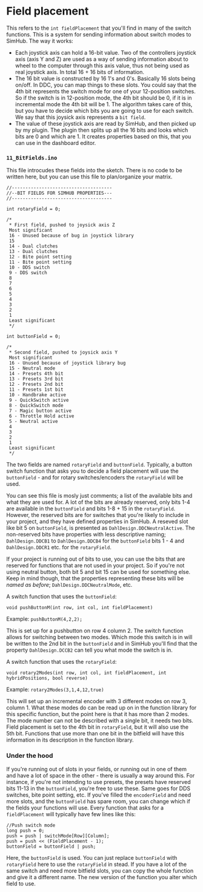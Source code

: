 # Field placement

This refers to the `int fieldPlacement` that you'll find in many of the switch functions. This is a system for sending information about switch modes to SimHub. The way it works:

* Each joystick axis can hold a 16-bit value. Two of the controllers joystick axis (axis Y and Z) are used as a way of sending information about to wheel to the computer through this axis value, thus not being used as real joystick axis. In total 16 + 16 bits of information.
* The 16 bit value is constructed by 16 1's and 0's. Basically 16 slots being on/off. In DDC, you can map things to these slots. You could say that the 4th bit represents the switch mode for one of your 12-position switches. So if the switch is in 12-position mode, the 4th bit should be 0, if it is in incremental mode the 4th bit will be 1. The algorithm takes care of this, but you have to decide which bits you are going to use for each switch. We say that this joysick axis represents a `bit field`.
* The value of these joystick axis are read by SimHub, and then picked up by my plugin. The plugin then splits up all the 16 bits and looks which bits are 0 and which are 1. It creates properties based on this, that you can use in the dashboard editor.

### `11_BitFields.ino`

This file introcudes these fields into the sketch. There is no code to be written here, but you can use this file to plan/organize your matrix.

```
//-------------------------------------
//--BIT FIELDS FOR SIMHUB PROPERTIES---
//-------------------------------------

int rotaryField = 0;

/*
 * First field, pushed to joysick axis Z
 Most significant
 16 - Unused because of bug in joystick library
 15 
 14 - Dual clutches
 13 - Dual clutches
 12 - Bite point setting
 11 - Bite point setting
 10 - DDS switch
 9 - DDS switch
 8
 7
 6
 5
 4
 3
 2
 1
 Least significant
 */

int buttonField = 0;

/*
 * Second field, pushed to joysick axis Y
 Most significant
 16 - Unused because of joystick library bug
 15 - Neutral mode
 14 - Presets 4th bit
 13 - Presets 3rd bit
 12 - Presets 2nd bit
 11 - Presets 1st bit
 10 - Handbrake active
 9 - QuickSwitch active
 8 - QuickSwitch mode
 7 - Magic button active
 6 - Throttle Hold active
 5 - Neutral active
 4
 3
 2
 1
 Least significant
 */
```

The two fields are named `rotaryField` and `buttonField`. Typically, a button switch function that asks you to decide a field placement will use the `buttonField` - and for rotary switches/encoders the `rotaryField` will be used.

You can see this file is mosly just comments; a list of the available bits and what they are used for. A lot of the bits are already reserved, only bits 1-4 are available in the `buttonField` and bits 1-8 + 15 in the `rotaryField`. However, the reserved bits are for switches that you're likely to include in your project, and they have defined properties in SimHub. A reseved slot like bit 5 on `buttonField`, is presented as `DahlDesign.DDCNeutralActive`. The non-reserved bits have properties with less descriptive naming; `DahlDesign.DDCB1` to `DahlDesign.DDCB4` for the `buttonField` bits 1 - 4 and `DahlDesign.DDCR1` etc. for the `rotaryField`.

If your project is running out of bits to use, you can use the bits that are reserved for functions that are not used in your project. So if you're not using neutral button, both bit 5 and bit 15 can be used for something else. Keep in mind though, that the properties representing these bits will be _named as before_; `DahlDesign.DDCNeutralMode`, etc.

A switch function that uses the `buttonField`:

`void pushButtonM(int row, int col, int fieldPlacement)`

Example: `pushButtonM(4,2,2);`

This is set up for a pushbutton on row 4 column 2. The switch function allows for switching between two modes. Which mode this switch is in will be written to the 2nd bit in the `buttonField` and in SimHub you'll find that the property `DahlDesign.DCCB2` can tell you what mode the switch is in.

A switch function that uses the `rotaryField`:

`void rotary2Modes(int row, int col, int fieldPlacement, int hybridPositions, bool reverse)`

Example: `rotary2Modes(3,1,4,12,true)`

This will set up an incremental encoder with 3 different modes on row 3, column 1. What these modes do can be read up on in the function library for this specific function, but the point here is that it has more than 2 modes. The mode number can not be described with a single bit, it needs two bits. Field placement is set to the 4th bit in `rotaryField`, but it will also use the 5th bit. Functions that use more than one bit in the bitfield will have this information in its description in the function library.

### Under the hood

If you're running out of slots in your fields, or running out in one of them and have a lot of space in the other - there is usually a way around this. For instance, if you're not intending to use presets, the presets have reserved bits 11-13 in the `buttonField`, you're free to use these. Same goes for DDS switches, bite point setting, etc. If you've filled the `encoderField` and need more slots, and the `buttonField` has spare room, you can change which if the fields your functions will use. Every function that asks for a `fieldPlacement` will typically have few lines like this:

```
//Push switch mode
long push = 0;
push = push | switchMode[Row][Column];
push = push << (FieldPlacement - 1);
buttonField = buttonField | push;
```

Here, the `buttonField` is used. You can just replace `buttonField` with `rotaryField` here to use the `rotaryField` in stead. If you have a lot of the same switch and need more bitfield slots, you can copy the whole function and give it a different name. The new version of the function you alter which field to use.

